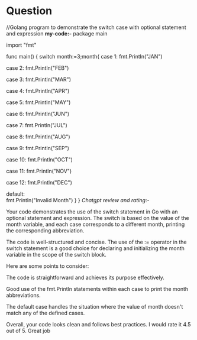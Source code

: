 # Question

//Golang program to demonstrate the switch case with optional statement and expression
**my-code:-**
package main

import "fmt"

func main()  {
switch month:=3;month{
case 1:
fmt.Println("JAN")

case 2:
fmt.Println("FEB")

case 3:
fmt.Println("MAR")

case 4:
fmt.Println("APR")

case 5:
fmt.Println("MAY")

case 6:
fmt.Println("JUN")

case 7:
fmt.Println("JUL")

case 8:
fmt.Println("AUG")

case 9:
fmt.Println("SEP")

case 10:
fmt.Println("OCT")

case 11:
fmt.Println("NOV")

case 12:
fmt.Println("DEC")

default:  
fmt.Println("Invalid Month")
}
}
*Chatgpt review and rating*:-

Your code demonstrates the use of the switch statement in Go with an optional statement and expression. The switch is based on the value of the month variable, and each case corresponds to a different month, printing the corresponding abbreviation.

The code is well-structured and concise. The use of the := operator in the switch statement is a good choice for declaring and initializing the month variable in the scope of the switch block.

Here are some points to consider:

The code is straightforward and achieves its purpose effectively.

Good use of the fmt.Println statements within each case to print the month abbreviations.

The default case handles the situation where the value of month doesn't match any of the defined cases.

Overall, your code looks clean and follows best practices. I would rate it 4.5 out of 5. Great job
